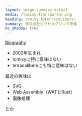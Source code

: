 ```yaml
---
layout: image-summary-detail
media: /tomixy-transparent.png
heading: tomixy（@tetracalibers）
summary: 株式会社ピクセルグリッド所属
no_shadow: true
---
```


[Biography](https://tetracalibers.notion.site/tomixy-s-Biography-ja-6dac9beded064e9b8458145050ededcb)

- 2002年生まれ
- tomixyに特に意味はない
- tetracalibersにも特に意味はない

最近の興味は

- SVG
- Web Assembly（WATとRust）
- 画像処理

とか

<!--
本題に入る前に、簡単に自己紹介をしたいと思います。

株式会社ピクセルグリッドでフロントエンドエンジニアをやっております、tomixyです。

人生初登壇です。

本名は「富」が付くわけでもなんでもなく、菅野亜実と言います。

よろしくお願いします。
-->